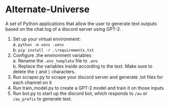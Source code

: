 # Alternate-Universe
A set of Python applications that allow the user to generate text outputs based on the chat log of a discord server using GPT-2.
1. Set up your virtual environment:  
  a. `python -m venv .venv`  
  b. `pip install -r .\requirements.txt`  
2. Configure .the environment variables  
  a. Rename the `.env_template` file to `.env`  
  b. Replace the variables inside according to the text. Make sure to delete the `{` and `}` characters.
4. Run scraper.py to scrape your discord server and generate .txt files for each channel on it
5. Run train_model.py to create a GPT-2 model and train it on those inputs
6. Run bot.py to start up the discord bot, which responds to `/au` or `/au_prefix` to generate text.
